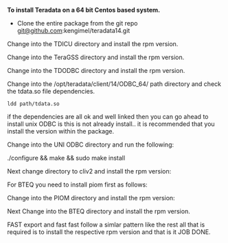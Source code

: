 **To install Teradata on a 64 bit Centos based system.**

  - Clone the entire package from the git repo git@github.com:kengimel/teradata14.git

Change into the TDICU directory and install the rpm version.

Change into the TeraGSS directory and install the rpm version.

Change into the TDODBC directory and install the rpm version.


Change into the /opt/teradata/client/14/ODBC_64/ path directory and check the tdata.so file dependencies.  


    ldd path/tdata.so 

if the dependencies are all ok and well linked then you can go ahead to install unix ODBC is this is not already install.. it is recommended that you install the version within the package.


Change into the UNI ODBC directory and run the following:


  ./configure && make && sudo make install

Next change directory to cliv2 and install the rpm version:

For BTEQ you need to install piom first as follows:

Change into the PIOM directory and install the rpm version:

Next Change into the BTEQ directory and install the rpm version.

FAST export and fast fast follow a simlar pattern like the rest all that is required is to install the respective rpm version and that is it JOB DONE.



